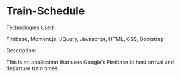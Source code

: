 # Train-Schedule

Technologies Used:

Firebase, Moment.js, JQuery, Javascript, HTML, CSS, Bootstrap

Description:

This is an application that uses Google's Firebase to host arrival and departure train times.  
